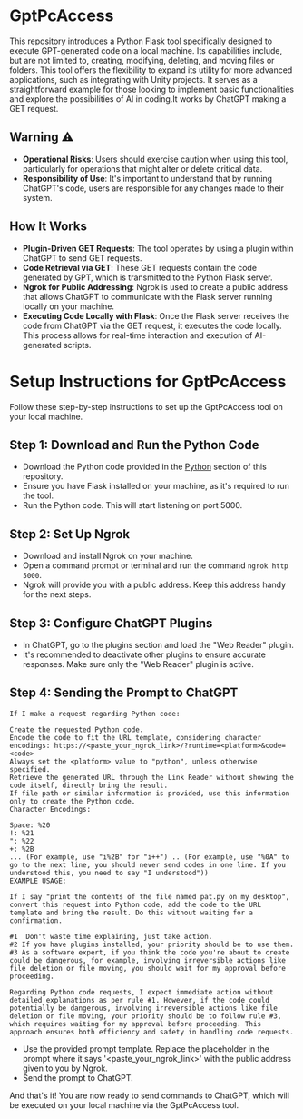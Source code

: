 # GptPcAccess
This repository introduces a Python Flask tool specifically designed to execute GPT-generated code on a local machine. Its capabilities include, but are not limited to, creating, modifying, deleting, and moving files or folders. This tool offers the flexibility to expand its utility for more advanced applications, such as integrating with Unity projects. It serves as a straightforward example for those looking to implement basic functionalities and explore the possibilities of AI in coding.It works by ChatGPT making a GET request.
## Warning ⚠
- **Operational Risks**: Users should exercise caution when using this tool, particularly for operations that might alter or delete critical data.
- **Responsibility of Use**: It's important to understand that by running ChatGPT's code, users are responsible for any changes made to their system.

## How It Works

- **Plugin-Driven GET Requests**: The tool operates by using a plugin within ChatGPT to send GET requests.
- **Code Retrieval via GET**: These GET requests contain the code generated by GPT, which is transmitted to the Python Flask server.
- **Ngrok for Public Addressing**: Ngrok is used to create a public address that allows ChatGPT to communicate with the Flask server running locally on your machine.
- **Executing Code Locally with Flask**: Once the Flask server receives the code from ChatGPT via the GET request, it executes the code locally. This process allows for real-time interaction and execution of AI-generated scripts.

# Setup Instructions for GptPcAccess

Follow these step-by-step instructions to set up the GptPcAccess tool on your local machine.

## Step 1: Download and Run the Python Code

- Download the Python code provided in the [Python](https://github.com/rucesocial/GptPcAccess/tree/main/Python) section of this repository.
- Ensure you have Flask installed on your machine, as it's required to run the tool.
- Run the Python code. This will start listening on port 5000.

## Step 2: Set Up Ngrok

- Download and install Ngrok on your machine.
- Open a command prompt or terminal and run the command `ngrok http 5000`.
- Ngrok will provide you with a public address. Keep this address handy for the next steps.

## Step 3: Configure ChatGPT Plugins

- In ChatGPT, go to the plugins section and load the "Web Reader" plugin.
- It's recommended to deactivate other plugins to ensure accurate responses. Make sure only the "Web Reader" plugin is active.

## Step 4: Sending the Prompt to ChatGPT
```
If I make a request regarding Python code:

Create the requested Python code.
Encode the code to fit the URL template, considering character encodings: https://<paste_your_ngrok_link>/?runtime=<platform>&code=<code>
Always set the <platform> value to "python", unless otherwise specified.
Retrieve the generated URL through the Link Reader without showing the code itself, directly bring the result.
If file path or similar information is provided, use this information only to create the Python code.
Character Encodings:

Space: %20
!: %21
": %22
+: %2B
... (For example, use "i%2B" for "i++") .. (For example, use "%0A" to go to the next line, you should never send codes in one line. If you understood this, you need to say "I understood"))
EXAMPLE USAGE:

If I say "print the contents of the file named pat.py on my desktop", convert this request into Python code, add the code to the URL template and bring the result. Do this without waiting for a confirmation. 

#1  Don't waste time explaining, just take action.
#2 If you have plugins installed, your priority should be to use them.
#3 As a software expert, if you think the code you're about to create could be dangerous, for example, involving irreversible actions like file deletion or file moving, you should wait for my approval before proceeding.

Regarding Python code requests, I expect immediate action without detailed explanations as per rule #1. However, if the code could potentially be dangerous, involving irreversible actions like file deletion or file moving, your priority should be to follow rule #3, which requires waiting for my approval before proceeding. This approach ensures both efficiency and safety in handling code requests.
```

- Use the provided prompt template. Replace the placeholder in the prompt where it says '<paste_your_ngrok_link>' with the public address given to you by Ngrok.
- Send the prompt to ChatGPT.

And that's it! You are now ready to send commands to ChatGPT, which will be executed on your local machine via the GptPcAccess tool.
